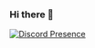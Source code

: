 ### Hi there 👋

[![Discord Presence](https://lanyard.cnrad.dev/api/888252065212682242)](https://discord.com/users/888252065212682242)
